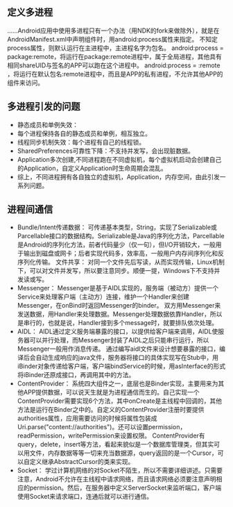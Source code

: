 定义多进程
-----
……Android应用中使用多进程只有一个办法（用NDK的fork来做除外），就是在AndroidManifest.xml中声明组件时，用android:process属性来指定。
不知定process属性，则默认运行在主进程中，主进程名字为包名。
android:process = package:remote，将运行在package:remote进程中，属于全局进程，其他具有相同shareUID与签名的APP可以跑在这个进程中。
android:process = :remote ，将运行在默认包名:remote进程中，而且是APP的私有进程，不允许其他APP的组件来访问。

多进程引发的问题
----
- 静态成员和单例失效：
- 每个进程保持各自的静态成员和单例，相互独立。
- 线程同步机制失效：每个进程有自己的线程锁。
- SharedPreferences可靠性下降：不支持并发写，会出现脏数据。
- Application多次创建,不同进程跑在不同虚拟机，每个虚拟机启动会创建自己的Application，自定义Application时生命周期会混乱。
- 综上，不同进程拥有各自独立的虚拟机，Application，内存空间，由此引发一系列问题。

进程间通信
------------
- Bundle/Intent传递数据：
可传递基本类型，String，实现了Serializable或Parcellable接口的数据结构。Serializable是Java的序列化方法，Parcellable是Android的序列化方法，前者代码量少（仅一句），但I/O开销较大，一般用于输出到磁盘或网卡；后者实现代码多，效率高，一般用户内存间序列化和反序列化传输。
文件共享：
对同一个文件先后写读，从而实现传输，Linux机制下，可以对文件并发写，所以要注意同步。顺便一提，Windows下不支持并发读或写。
- Messenger：
Messenger是基于AIDL实现的，服务端（被动方）提供一个Service来处理客户端（主动方）连接，维护一个Handler来创建Messenger，在onBind时返回Messenger的binder。
双方用Messenger来发送数据，用Handler来处理数据。Messenger处理数据依靠Handler，所以是串行的，也就是说，Handler接到多个message时，就要排队依次处理。
- AIDL：
AIDL通过定义服务端暴露的接口，以提供给客户端来调用，AIDL使服务器可以并行处理，而Messenger封装了AIDL之后只能串行运行，所以Messenger一般用作消息传递。
通过编写aidl文件来设计想要暴露的接口，编译后会自动生成响应的java文件，服务器将接口的具体实现写在Stub中，用iBinder对象传递给客户端，客户端bindService的时候，用asInterface的形式将iBinder还原成接口，再调用其中的方法。
- ContentProvider：
系统四大组件之一，底层也是Binder实现，主要用来为其他APP提供数据，可以说天生就是为进程通信而生的。自己实现一个ContentProvider需要实现6个方法，其中onCreate是主线程中回调的，其他方法是运行在Binder之中的。自定义的ContentProvider注册时要提供authorities属性，应用需要访问的时候将属性包装成Uri.parse("content://authorities")。还可以设置permission，readPermission，writePermission来设置权限。 ContentProvider有query，delete，insert等方法，看起来貌似是一个数据库管理类，但其实可以用文件，内存数据等等一切来充当数据源，query返回的是一个Cursor，可以自定义继承AbstractCursor的类来实现。
- Socket：
学过计算机网络的对Socket不陌生，所以不需要详细讲述。只需要注意，Android不允许在主线程中请求网络，而且请求网络必须要注意声明相应的permission。然后，在服务器中定义ServerSocket来监听端口，客户端使用Socket来请求端口，连通后就可以进行通信。
